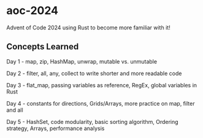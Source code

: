 # aoc-2024
Advent of Code 2024 using Rust to become more familiar with it!

## Concepts Learned
Day 1 - map, zip, HashMap, unwrap, mutable vs. unmutable

Day 2 - filter, all, any, collect to write shorter and more readable code

Day 3 - flat_map, passing variables as reference, RegEx, global variables in Rust

Day 4 - constants for directions, Grids/Arrays, more practice on map, filter and all

Day 5 - HashSet, code modularity, basic sorting algorithm, Ordering strategy, Arrays, performance analysis